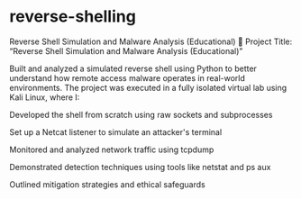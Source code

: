 # reverse-shelling
Reverse Shell Simulation and Malware Analysis (Educational)
🔐 Project Title:
“Reverse Shell Simulation and Malware Analysis (Educational)”


Built and analyzed a simulated reverse shell using Python to better understand how remote access malware operates in real-world environments. The project was executed in a fully isolated virtual lab using Kali Linux, where I:

Developed the shell from scratch using raw sockets and subprocesses

Set up a Netcat listener to simulate an attacker's terminal

Monitored and analyzed network traffic using tcpdump

Demonstrated detection techniques using tools like netstat and ps aux

Outlined mitigation strategies and ethical safeguards
